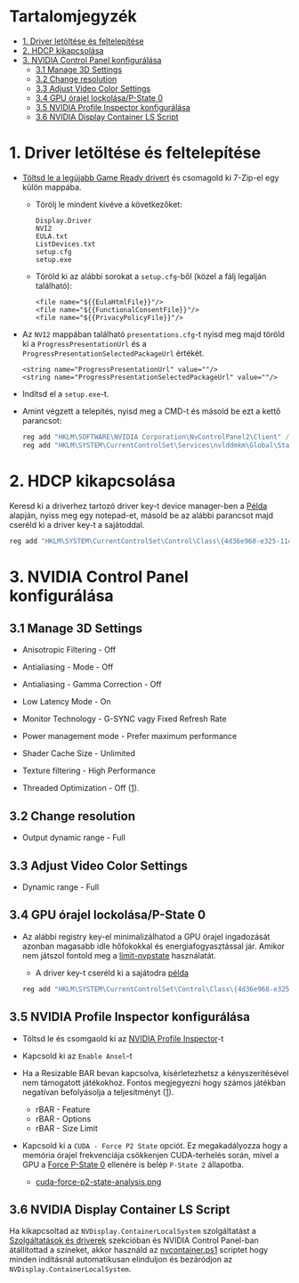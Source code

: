 # Tartalomjegyzék

- [1. Driver letöltése és feltelepítése](#1-driver-letöltése-és-feltelepítése)
- [2. HDCP kikapcsolása](#2-hdcp-kikapcsolása)
- [3. NVIDIA Control Panel konfigurálása](#3-nvidia-control-panel-konfigurálása) 
    - [3.1 Manage 3D Settings](#31-manage-3d-settings)
    - [3.2 Change resolution](#32-change-resolution)
    - [3.3 Adjust Video Color Settings](#33-adjust-video-color-settings)
    - [3.4 GPU órajel lockolása/P-State 0](#34-gpu-órajel-lockolásap-state-0)
    - [3.5 NVIDIA Profile Inspector konfigurálása](#35-nvidia-profile-inspector-konfigurálása)
    - [3.6 NVIDIA Display Container LS Script](#36-nvidia-display-container-ls-script)

# 1. Driver letöltése és feltelepítése

- [Töltsd le a legújabb Game Ready drivert](https://www.nvidia.com/download/find.aspx) és csomagold ki 7-Zip-el egy külön mappába.

  - Törölj le mindent kivéve a következőket:

     ```
     Display.Driver
     NVI2
     EULA.txt
     ListDevices.txt
     setup.cfg
     setup.exe
     ```

  - Töröld ki az alábbi sorokat a ``setup.cfg``-ből (közel a fálj legalján található):

     ``` 
     <file name="${{EulaHtmlFile}}"/>
     <file name="${{FunctionalConsentFile}}"/>
     <file name="${{PrivacyPolicyFile}}"/>
    ```

- Az ``NVI2`` mappában található ``presentations.cfg``-t nyisd meg majd töröld ki a ``ProgressPresentationUrl`` és a ``ProgressPresentationSelectedPackageUrl`` értékét.

   ``` 
   <string name="ProgressPresentationUrl" value=""/>
   <string name="ProgressPresentationSelectedPackageUrl" value=""/>
   ```

- Indítsd el a ``setup.exe``-t.

- Amint végzett a telepítés, nyisd meg a CMD-t és másold be ezt a kettő parancsot:

    ```bat
    reg add "HKLM\SOFTWARE\NVIDIA Corporation\NvControlPanel2\Client" /v "OptInOrOutPreference" /t REG_DWORD /d "0" /f**
    reg add "HKLM\SYSTEM\CurrentControlSet\Services\nvlddmkm\Global\Startup\SendTelemetryData" /t REG_DWORD /d "0" /f**
    ```

# 2. HDCP kikapcsolása

Keresd ki a driverhez tartozó driver key-t device manager-ben a [Példa](/media/find-driver-key-example.png) alapján, nyiss meg egy notepad-et, másold be az alábbi parancsot majd cseréld ki a driver key-t a sajátoddal.

```bat
reg add "HKLM\SYSTEM\CurrentControlSet\Control\Class\{4d36e968-e325-11ce-bfc1-08002be10318}\0000" /v "RMHdcpKeyglobZero" /t REG_DWORD /d "1" /f
```

# 3. NVIDIA Control Panel konfigurálása

## 3.1 Manage 3D Settings

- Anisotropic Filtering - Off

- Antialiasing - Mode - Off

- Antialiasing - Gamma Correction - Off

- Low Latency Mode - On

- Monitor Technology - G-SYNC vagy Fixed Refresh Rate

- Power management mode - Prefer maximum performance

- Shader Cache Size - Unlimited

- Texture filtering - High Performance

- Threaded Optimization - Off ([1](https://tweakguides.pcgamingwiki.com/NVFORCE_8.html)).

## 3.2 Change resolution

- Output dynamic range - Full

## 3.3 Adjust Video Color Settings

- Dynamic range - Full

## 3.4 GPU órajel lockolása/P-State 0

- Az alábbi registry key-el minimalizálhatod a GPU órajel ingadozását azonban magasabb idle hőfokokkal és energiafogyasztással jár. Amikor nem játszol fontold meg a [limit-nvpstate](https://github.com/valleyofdoom/limit-nvpstate) használatát.

  - A driver key-t cseréld ki a sajátodra [példa](/media/find-driver-key-example.png)

  ```bat
  reg add "HKLM\SYSTEM\CurrentControlSet\Control\Class\{4d36e968-e325-11ce-bfc1-08002be10318}\0000" /v "DisableDynamicPstate" /t REG_DWORD /d "1" /f
  ```

## 3.5 NVIDIA Profile Inspector konfigurálása

- Töltsd le és csomgaold ki az [NVIDIA Profile Inspector](https://github.com/Orbmu2k/nvidiaProfileInspector)-t

- Kapcsold ki az ``Enable Ansel``-t

- Ha a Resizable BAR bevan kapcsolva, kísérletezhetsz a kényszerítésével nem támogatott játékokhoz. Fontos megjegyezni hogy számos játékban negatívan befolyásolja a teljesítményt ([1](https://www.techspot.com/review/2234-nvidia-resizable-bar)).

  - rBAR - Feature
  - rBAR - Options
  - rBAR - Size Limit

- Kapcsold ki a ``CUDA - Force P2 State`` opciót. Ez megakadályozza hogy a memória órajel frekvenciája csökkenjen CUDA-terhelés során, mivel a GPU a [Force P-State 0](#34-gpu-órajel-lockolásap-state-0) ellenére is belép ``P-State 2`` állapotba.

   - [cuda-force-p2-state-analysis.png](/media/cuda-force-p2-state-analysis.png)

## 3.6 NVIDIA Display Container LS Script

Ha kikapcsoltad az ``NVDisplay.ContainerLocalSystem`` szolgáltatást a [Szolgáltatások és driverek](#528-szolgáltatások-és-driverek) szekcióban és NVIDIA Control Panel-ban átállítottad a színeket, akkor használd az [nvcontainer.ps1](/bin/nvcontainer.ps1) scriptet hogy minden indításnál automatikusan elinduljon és bezáródjon az ``NVDisplay.ContainerLocalSystem``.


